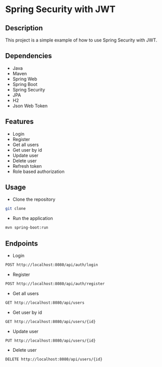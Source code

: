 # Spring Security with JWT

## Description

This project is a simple example of how to use Spring Security with JWT.

## Dependencies

- Java 
- Maven
- Spring Web
- Spring Boot
- Spring Security
- JPA
- H2
- Json Web Token

## Features

- Login
- Register
- Get all users
- Get user by id
- Update user
- Delete user
- Refresh token
- Role based authorization

## Usage

- Clone the repository

```bash
git clone
```

- Run the application

```bash
mvn spring-boot:run
```

## Endpoints

- Login

```bash
POST http://localhost:8080/api/auth/login
```

- Register

```bash
POST http://localhost:8080/api/auth/register
```

- Get all users

```bash
GET http://localhost:8080/api/users
```

- Get user by id

```bash
GET http://localhost:8080/api/users/{id}
```

- Update user

```bash
PUT http://localhost:8080/api/users/{id}
```

- Delete user

```bash
DELETE http://localhost:8080/api/users/{id}
```